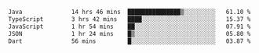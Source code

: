 <!--START_SECTION:waka-->

```txt
Java              14 hrs 46 mins  ███████████████▒░░░░░░░░░   61.10 %
TypeScript        3 hrs 42 mins   ████░░░░░░░░░░░░░░░░░░░░░   15.37 %
JavaScript        1 hr 54 mins    ██░░░░░░░░░░░░░░░░░░░░░░░   07.91 %
JSON              1 hr 24 mins    █▒░░░░░░░░░░░░░░░░░░░░░░░   05.80 %
Dart              56 mins         █░░░░░░░░░░░░░░░░░░░░░░░░   03.87 %
```

<!--END_SECTION:waka-->
